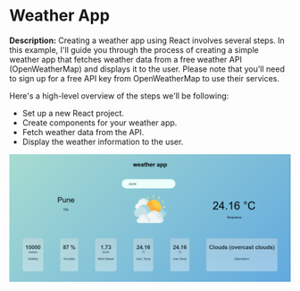 # Weather App

**Description:**
Creating a weather app using React involves several steps. In this example, I'll guide you through the process of creating a simple weather app that fetches weather data from a free weather API (OpenWeatherMap) and displays it to the user. Please note that you'll need to sign up for a free API key from OpenWeatherMap to use their services.

Here's a high-level overview of the steps we'll be following:
<ul>
<li>Set up a new React project. </li>
<li>Create components for your weather app.</li>
<li>Fetch weather data from the API. </li>
<li>Display the weather information to the user. </li>

</ul>






<img src="./src/Component/Images/Screenshot.png">

